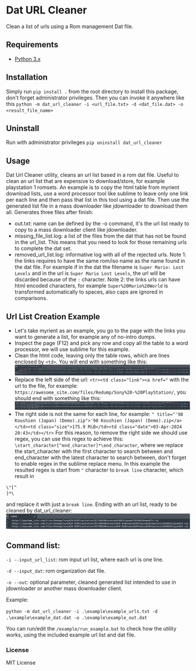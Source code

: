 # Dat URL Cleaner
Clean a list of urls using a Rom management Dat file.

## Requirements

* [Python 3.x](https://www.python.org/downloads/)

## Installation

Simply run `pip install .` from the root directory to install this package, don't forget administrator privileges. Then you can invoke it anywhere like this `python -m dat_url_cleaner -i <url_file.txt> -d <dat_file.dat> -o <result_file_name>`

## Uninstall

Run with administrator privileges `pip uninstall dat_url_cleaner`

## Usage

Dat Url Cleaner utility, cleans an url list based in a rom dat file. Useful to clean an url list that are expensive to download/store, for example playstation 1 romsets.
An example is to copy the html table from myrient download lists, use a word processor tool like sublime to leave only one link per each line and then pass that list in this tool using a dat file. Then use the generated list file in a mass downloader like jdownloader to download them all.
Generates three files after finish:
* out.txt: name can be defined by the -o command, it's the url list ready to copy to a mass downloader client like jdownloader.
* missing_file_list.log: a list of the files from the dat that has not be found in the url_list. This means that you need to look for those remaining urls to complete the dat set.
* removed_url_list.log: informative log with all of the rejected urls.
Note 1: the links requires to have the same rom/iso name as the name found in the dat file. For example if in the dat the filename is `Super Mario: Lost Levels` and in the url is `Super Mario Lost Levels`, the url will be discarded because of the `:` character. 
Note 2: the links urls can have html encoded characters, for example `Super%20Mario%20World` is transformed automatically to spaces, also caps are ignored in comparisons.

## Url List Creation Example

* Let's take myrient as an example, you go to the page with the links you want to generate a list, for example any of no-intro dumps.
* Inspect the page (F12) and pick any row and copy all the table to a word processor, we will use sublime for this example.
* Clean the html code, leaving only the table rows, which are lines enclosed by `<td>`. You will end with something like this:
  ![step_1](https://github.com/HeartoLazor/dat_url_cleaner/blob/main/readme_images/url_generation_1.png)
* Replace the left side of the url: `<tr><td class="link"><a href="` with the url to the file, for example: `https://awesome_site.com/files/Redump/Sony%20-%20PlayStation/`, you should end with something like this:
  ![step_2](https://github.com/HeartoLazor/dat_url_cleaner/blob/main/readme_images/url_generation_2.png)
* The right side is not the same for each line, for example:
  `" title="'98 Koushien (Japan) (Demo).zip">'98 Koushien (Japan) (Demo).zip</a></td><td class="size">175.9 MiB</td><td class="date">03-Apr-2024 20:43</td></tr>`
  For this reason, to remove the right side we should use regex, you can use this regex to achieve this: `\start_character[^end_character]*\end_character`, where we replace the start_character with the first character to search between and end_character with the latest character to search between, don't forget to enable regex in the sublime replace menu.
  In this example the resulted regex is start from `"` character to `break line` character, which result in
```
\"[^
]*\

```
and replace it with just a `break line`. Ending with an url list, ready to be cleaned by dat_url_cleaner:
  ![step_3](https://github.com/HeartoLazor/dat_url_cleaner/blob/main/readme_images/url_generation_3.png)

## Command list:

`-i --input_url_list`: rom input url list, where each url is one line.

`-d --input_dat`: rom organization dat file.

`-o --out`: optional parameter, cleaned generated list intended to use in jdownloader or another mass downloader client.

Example:

`python -m dat_url_cleaner -i .\example\example_urls.txt -d .\example\example_dat.dat -o .\example\example_out.dat`

You can run/edit the `/example/run_example.bat` to check how the utility works, using the included example url list and dat file. 

### License

MIT License

